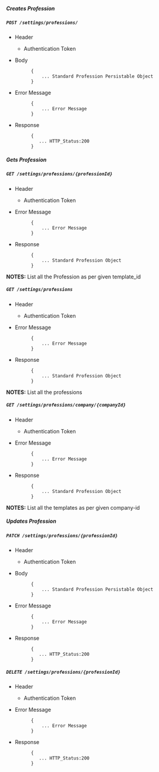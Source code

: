 ##### Creates Profession

##### `POST /settings/professions/`
+ Header
	- Authentication Token

+ Body

            {
                ... Standard Profession Persistable Object
            }
+ Error Message

			{
				... Error Message
			}             
+ Response

            {
               ... HTTP_Status:200
            }
    
##### Gets Profession           
            
##### `GET /settings/professions/{professionId}`
+ Header 
	- Authentication Token

+ Error Message

			{
				... Error Message
			} 
+ Response

			{
				... Standard Profession Object
			}

**NOTES:** List all the Profession as per given template_id 

##### `GET /settings/professions`
+ Header 
	- Authentication Token
	
+ Error Message

			{
				... Error Message
			} 
+ Response

			{
				... Standard Profession Object
			}

**NOTES:** List all the professions 

##### `GET /settings/professions/company/{companyId}`
+ Header 
	- Authentication Token
	
+ Error Message

			{
				... Error Message
			} 
+ Response

			{
				... Standard Profession Object
			}

**NOTES:** List all the templates as per given company-id

##### Updates Profession    
       
##### `PATCH /settings/professions/{professionId}`
+ Header
	- Authentication Token

+ Body

            {
                ... Standard Profession Persistable Object
            }       
+ Error Message

			{
				... Error Message
			}             
+ Response

            {
               ... HTTP_Status:200
            }

##### `DELETE /settings/professions/{professionId}`
+ Header
	- Authentication Token
     
+ Error Message

			{
				... Error Message
			}             
+ Response

            {
               ... HTTP_Status:200
            }